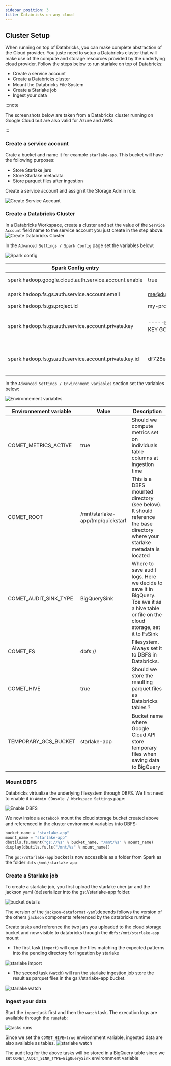 ```yaml
---
sidebar_position: 3
title: Databricks on any cloud
---
```



## Cluster Setup
When running on top of Databricks, you can make complete abstraction of the Cloud provider.
You juste need to setup a Databricks cluster that will make use of the compute and storage resources provided by
the underlying cloud provider. Follow the steps below to run starlake on top of Databricks:

- Create a service account
- Create a Databricks cluster
- Mount the Databricks File System
- Create a Starlake job
- Ingest your data

:::note

The screenshots below are taken from a Databricks cluster running on Google Cloud but are also valid for Azure and AWS.

:::

### Create a service account
Crate a bucket and name it for example `starlake-app`. This bucket will have the following purposes:
- Store Starlake jars
- Store Starlake metadata 
- Store parquet files after ingestion

Create a service account and assign it the Storage Admin role. 

![Create Service Account]( /img/databricks/create-service-account.png "create service account")

### Create a Databricks Cluster

In a Databricks Workspace, create a cluster and set the value of the `Service Account` field name to the service account you just create in the step above.
![Create Databricks Cluster]( /img/databricks/cluster.png "create service account")

In the `Advanced Settings / Spark Config`  page set the variables below:

![Spark config]( /img/databricks/spark-config.png "Spark config")

Spark Config entry|Value|Description
---|---|---
spark.hadoop.google.cloud.auth.service.account.enable|true| Enable service account auth
spark.hadoop.fs.gs.auth.service.account.email|me@dummy.iam.gserviceaccount.com|Service account name
spark.hadoop.fs.gs.project.id|my-project-id-123456|Project id
spark.hadoop.fs.gs.auth.service.account.private.key|-----BEGIN PRIVATE KEY----- YOUR PRIVATE KEY GOES HERE-----END PRIVATE KEY-----|Private key as defined in your JSON file by the attribute `private_key`
spark.hadoop.fs.gs.auth.service.account.private.key.id|df728e47e5e6c14402fafe6d39a3b8792a9967c7|Private key as defined in your JSON file by the attribute `private_key_id`

In the `Advanced Settings / Environment variables`  section set the variables below:

![Environnement variables]( /img/databricks/env-vars.png "Environnement variables")

Environnement variable |Value|Description
---|---|---
COMET_METRICS_ACTIVE|true|Should we compute metrics set on individuals table columns at ingestion time
COMET_ROOT|/mnt/starlake-app/tmp/quickstart|This is a DBFS mounted directory (see below). It should reference the base directory where your starlake metadata is located
COMET_AUDIT_SINK_TYPE|BigQuerySink|Where to save audit logs. Here we decide to save it in BigQuery. Tos ave it as a hive table or file on the cloud storage, set it to FsSink
COMET_FS|dbfs://|Filesystem. Always set it to DBFS in Databricks.
COMET_HIVE|true|Should we store the resulting parquet files as Databricks tables ?
TEMPORARY_GCS_BUCKET|starlake-app|Bucket name where Google Cloud API store temporary files when saving data to BigQuery


### Mount DBFS

Databricks virtualize the underlying filesystem through DBFS. We first need to enable it in `Admin COnsole / Workspace Settings` page:


![Enable DBFS]( /img/databricks/advanced-settings.png "Enable DBFS")

We now inside a `notebook` mount the cloud storage bucket created above and referenced in the cluster environment variables into DBFS:


````python
bucket_name = "starlake-app"
mount_name = "starlake-app"
dbutils.fs.mount("gs://%s" % bucket_name, "/mnt/%s" % mount_name)
display(dbutils.fs.ls("/mnt/%s" % mount_name))
````

The `gs://starlake-app` bucket is now accessible as a folder from Spark as the folder `dbfs:/mnt/starlake-app`

### Create a Starlake job

To create a starlake job, you first upload the starlake uber jar and the jackson yaml (de)serializer into the gs://starlake-app folder.

![bucket details]( /img/databricks/bucket.png "bucket details")

The version of the `jackson-dataformat-yaml`depends follows the version 
of the others `jackson` components referenced by the databricks runtime

Create tasks and reference the two jars you uploaded to the cloud storage bucket and now visible to databricks through the `dbfs:/mnt/starlake-app` mount

- The first task (`import`) will copy the files matching the expected patterns into the pending directory for ingestion by starlake 

![starlake import]( /img/databricks/import-task.png "starlake import")

- The second task (`watch`) will run the starlake ingestion job store the result as parquet files in the gs://starlake-app bucket.

![starlake watch]( /img/databricks/watch-task.png "starlake watch")

### Ingest your data
Start the `import`task first and then the `watch` task. The execution logs are available through the `runs`tab:

![tasks runs]( /img/databricks/runs.png "tasks runs")


Since we set the `COMET_HIVE=true` environnment variable, ingested data are also available as tables.
![starlake watch]( /img/databricks/database.png "starlake watch")

The audit log for the above tasks will be stored in a BigQuery table since we set `COMET_AUDIT_SINK_TYPE=BigQuerySink` environnment variable 




